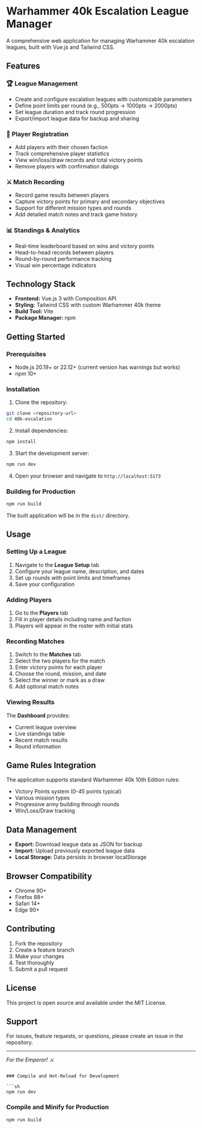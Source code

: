 # Warhammer 40k Escalation League Manager

A comprehensive web application for managing Warhammer 40k escalation leagues, built with Vue.js and Tailwind CSS.

## Features

### 🏆 League Management
- Create and configure escalation leagues with customizable parameters
- Define point limits per round (e.g., 500pts → 1000pts → 2000pts)
- Set league duration and track round progression
- Export/import league data for backup and sharing

### 👥 Player Registration
- Add players with their chosen faction
- Track comprehensive player statistics
- View win/loss/draw records and total victory points
- Remove players with confirmation dialogs

### ⚔️ Match Recording
- Record game results between players
- Capture victory points for primary and secondary objectives
- Support for different mission types and rounds
- Add detailed match notes and track game history

### 📊 Standings & Analytics
- Real-time leaderboard based on wins and victory points
- Head-to-head records between players
- Round-by-round performance tracking
- Visual win percentage indicators

## Technology Stack

- **Frontend:** Vue.js 3 with Composition API
- **Styling:** Tailwind CSS with custom Warhammer 40k theme
- **Build Tool:** Vite
- **Package Manager:** npm

## Getting Started

### Prerequisites
- Node.js 20.19+ or 22.12+ (current version has warnings but works)
- npm 10+

### Installation

1. Clone the repository:
```bash
git clone <repository-url>
cd 40k-escalation
```

2. Install dependencies:
```bash
npm install
```

3. Start the development server:
```bash
npm run dev
```

4. Open your browser and navigate to `http://localhost:5173`

### Building for Production

```bash
npm run build
```

The built application will be in the `dist/` directory.

## Usage

### Setting Up a League

1. Navigate to the **League Setup** tab
2. Configure your league name, description, and dates
3. Set up rounds with point limits and timeframes
4. Save your configuration

### Adding Players

1. Go to the **Players** tab
2. Fill in player details including name and faction
3. Players will appear in the roster with initial stats

### Recording Matches

1. Switch to the **Matches** tab
2. Select the two players for the match
3. Enter victory points for each player
4. Choose the round, mission, and date
5. Select the winner or mark as a draw
6. Add optional match notes

### Viewing Results

The **Dashboard** provides:
- Current league overview
- Live standings table
- Recent match results
- Round information

## Game Rules Integration

The application supports standard Warhammer 40k 10th Edition rules:
- Victory Points system (0-45 points typical)
- Various mission types
- Progressive army building through rounds
- Win/Loss/Draw tracking

## Data Management

- **Export:** Download league data as JSON for backup
- **Import:** Upload previously exported league data
- **Local Storage:** Data persists in browser localStorage

## Browser Compatibility

- Chrome 90+
- Firefox 88+
- Safari 14+
- Edge 90+

## Contributing

1. Fork the repository
2. Create a feature branch
3. Make your changes
4. Test thoroughly
5. Submit a pull request

## License

This project is open source and available under the MIT License.

## Support

For issues, feature requests, or questions, please create an issue in the repository.

---

*For the Emperor! ⚔️*
```

### Compile and Hot-Reload for Development

```sh
npm run dev
```

### Compile and Minify for Production

```sh
npm run build
```
